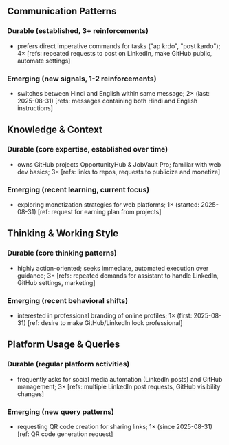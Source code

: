 ## Communication Patterns
### Durable (established, 3+ reinforcements)
- prefers direct imperative commands for tasks ("ap krdo", "post kardo"); 4× [refs: repeated requests to post on LinkedIn, make GitHub public, automate settings]

### Emerging (new signals, 1-2 reinforcements)
- switches between Hindi and English within same message; 2× (last: 2025-08-31) [refs: messages containing both Hindi and English instructions]

## Knowledge & Context
### Durable (core expertise, established over time)
- owns GitHub projects OpportunityHub & JobVault Pro; familiar with web dev basics; 3× [refs: links to repos, requests to publicize and monetize]

### Emerging (recent learning, current focus)
- exploring monetization strategies for web platforms; 1× (started: 2025-08-31) [ref: request for earning plan from projects]

## Thinking & Working Style
### Durable (core thinking patterns)
- highly action-oriented; seeks immediate, automated execution over guidance; 3× [refs: repeated demands for assistant to handle LinkedIn, GitHub settings, marketing]

### Emerging (recent behavioral shifts)
- interested in professional branding of online profiles; 1× (first: 2025-08-31) [ref: desire to make GitHub/LinkedIn look professional]

## Platform Usage & Queries
### Durable (regular platform activities)
- frequently asks for social media automation (LinkedIn posts) and GitHub management; 3× [refs: multiple LinkedIn post requests, GitHub visibility changes]

### Emerging (new query patterns)
- requesting QR code creation for sharing links; 1× (since 2025-08-31) [ref: QR code generation request]